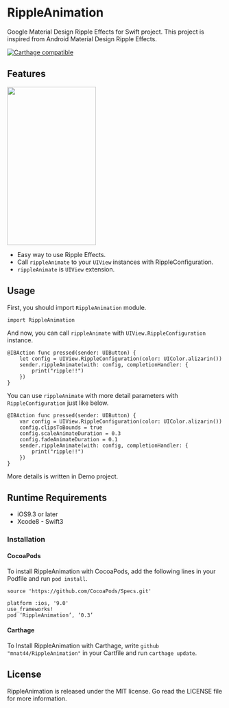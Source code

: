# RippleAnimation
Google Material Design Ripple Effects for Swift project. This project is inspired from Android Material Design Ripple Effects.

[![Carthage compatible](https://img.shields.io/badge/Carthage-compatible-4BC51D.svg?style=flat)](https://github.com/Carthage/Carthage)

## Features
<img src="https://raw.github.com/wiki/mnat44/RippleAnimation/images/ripple-animation-sample.gif" width="207" height="368">

- Easy way to use Ripple Effects.
- Call `rippleAnimate` to your `UIView` instances with RippleConfiguration.
- `rippleAnimate` is `UIView` extension.


## Usage

First, you should import `RippleAnimation` module.

```
import RippleAnimation
```

And now, you can call `rippleAnimate` with `UIView.RippleConfiguration` instance.

```
@IBAction func pressed(sender: UIButton) {
    let config = UIView.RippleConfiguration(color: UIColor.alizarin())
    sender.rippleAnimate(with: config, completionHandler: {
        print("ripple!!")
    })
}
```

You can use `rippleAnimate` with more detail parameters with `RippleConfiguration` just like below.

```
@IBAction func pressed(sender: UIButton) {
    var config = UIView.RippleConfiguration(color: UIColor.alizarin())
    config.clipsToBounds = true
    config.scaleAnimateDuration = 0.3
    config.fadeAnimateDuration = 0.1
    sender.rippleAnimate(with: config, completionHandler: {
        print("ripple!!")
    })
}
```

More details is written in Demo project.


## Runtime Requirements

- iOS9.3 or later
- Xcode8 - Swift3

### Installation

#### CocoaPods

To install RippleAnimation with CocoaPods, add the following lines in your Podfile and run `pod install`.

```
source 'https://github.com/CocoaPods/Specs.git'

platform :ios, '9.0'
use_frameworks!
pod ‘RippleAnimation’, ‘0.3’
```

#### Carthage
To Install RippleAnimation with Carthage, write `github "mnat44/RippleAnimation"` in your Cartfile and run `carthage update`.

## License
RippleAnimation is released under the MIT license. Go read the LICENSE file for more information.
